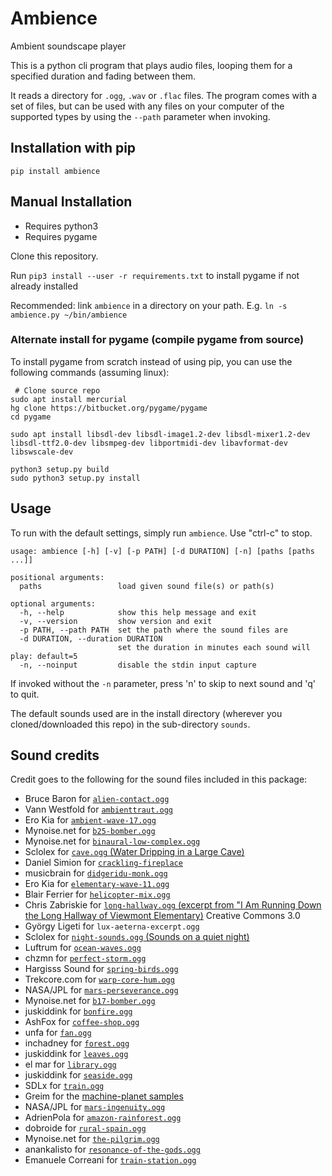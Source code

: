 # Ambience

Ambient soundscape player

This is a python cli program that plays audio files, looping them for a specified
duration and fading between them.

It reads a directory for `.ogg`, `.wav` or `.flac` files. The program comes
with a set of files, but can be used with any files on your computer of the
supported types by using the `--path` parameter when invoking.

## Installation with pip

```
pip install ambience
```

## Manual Installation

 - Requires python3
 - Requires pygame

Clone this repository.

Run `pip3 install --user -r requirements.txt` to install pygame if not already installed

Recommended: link `ambience` in a directory on your path. E.g. `ln -s ambience.py ~/bin/ambience`

### Alternate install for pygame (compile pygame from source)

To install pygame from scratch instead of using pip, you can use the following
commands (assuming linux):

```
 # Clone source repo
sudo apt install mercurial
hg clone https://bitbucket.org/pygame/pygame
cd pygame

sudo apt install libsdl-dev libsdl-image1.2-dev libsdl-mixer1.2-dev libsdl-ttf2.0-dev libsmpeg-dev libportmidi-dev libavformat-dev libswscale-dev

python3 setup.py build
sudo python3 setup.py install
```

## Usage

To run with the default settings, simply run `ambience`. Use "ctrl-c" to stop.

```
usage: ambience [-h] [-v] [-p PATH] [-d DURATION] [-n] [paths [paths ...]]

positional arguments:
  paths                 load given sound file(s) or path(s)

optional arguments:
  -h, --help            show this help message and exit
  -v, --version         show version and exit
  -p PATH, --path PATH  set the path where the sound files are
  -d DURATION, --duration DURATION
                        set the duration in minutes each sound will play: default=5
  -n, --noinput         disable the stdin input capture
```

If invoked without the `-n` parameter, press 'n' to skip to next sound and 'q'
to quit.

The default sounds used are in the install directory (wherever you
cloned/downloaded this repo) in the sub-directory `sounds`.

## Sound credits

Credit goes to the following for the sound files included in this package:

- Bruce Baron for [`alien-contact.ogg`](https://freesound.org/people/Sclolex/sounds/149131/)
- Vann Westfold for [`ambienttraut.ogg`](https://freesound.org/people/Vann%20Westfold/sounds/34308/)
- Ero Kia for [`ambient-wave-17.ogg`](https://freesound.org/people/deleted_user_2731495/sounds/395837/)
- Mynoise.net for [`b25-bomber.ogg`](https://mynoise.net/NoiseMachines/propellerNoiseGenerator.php?l=32353333252532141414&m=&d=0)
- Mynoise.net for [`binaural-low-complex.ogg`](https://mynoise.net/NoiseMachines/binauralBrainwaveGenerator.php?l=61565146413633292522&m=&d=0)
- Sclolex for [`cave.ogg` (Water Dripping in a Large Cave)](https://freesound.org/people/Sclolex/sounds/177958/)
- Daniel Simion for [`crackling-fireplace`](http://soundbible.com/2178-Crackling-Fireplace.html)
- musicbrain for [`didgeridu-monk.ogg`](https://freesound.org/people/musicbrain/sounds/376577/)
- Ero Kia for [`elementary-wave-11.ogg`](https://freesound.org/people/deleted_user_2731495/sounds/183881/)
- Blair Ferrier for [`helicopter-mix.ogg`](https://freesound.org/people/nofeedbak/sounds/41171/)
- Chris Zabriskie for [`long-hallway.ogg` (excerpt from "I Am Running Down the Long Hallway of Viewmont Elementary)](http://freemusicarchive.org/music/Chris_Zabriskie/I_Am_a_Man_Who_Will_Fight_for_Your_Honor/I_Am_Running_Down_the_Long_Hallway_of_Viewmont_Elementary") Creative Commons 3.0
- György Ligeti for `lux-aeterna-excerpt.ogg`
- Sclolex for [`night-sounds.ogg` (Sounds on a quiet night)](https://freesound.org/people/Sclolex/sounds/342106/)
- Luftrum for [`ocean-waves.ogg`](https://freesound.org/people/Luftrum/sounds/48412/)
- chzmn for [`perfect-storm.ogg`](https://weather.ambient-mixer.com/the-perfect-storm)
- Hargisss Sound for [`spring-birds.ogg`](https://freesound.org/people/hargissssound/sounds/345851/)
- Trekcore.com for [`warp-core-hum.ogg`](http://www.trekcore.com/audio/)
- NASA/JPL for [`mars-perseverance.ogg`](https://mars.nasa.gov/resources/25399/in-flight-perseverance-rovers-interplanetary-sound/)
- Mynoise.net for [`b17-bomber.ogg`](https://mynoise.net/NoiseMachines/propellerNoiseGenerator.php?l=46504747000046202020)
- juskiddink for [`bonfire.ogg`](https://freesound.org/people/juskiddink/sounds/65795/)
- AshFox for [`coffee-shop.ogg`](https://freesound.org/people/AshFox/sounds/172968/)
- unfa for [`fan.ogg`](https://freesound.org/people/unfa/sounds/170869/)
- inchadney for [`forest.ogg`](https://freesound.org/people/inchadney/sounds/56611/)
- juskiddink for [`leaves.ogg`](https://freesound.org/people/juskiddink/sounds/78955/)
- el mar for [`library.ogg`](https://freesound.org/people/el_mar/sounds/171008/)
- juskiddink for [`seaside.ogg`](https://freesound.org/people/juskiddink/sounds/194868/)
- SDLx for [`train.ogg`](https://freesound.org/people/SDLx/sounds/259988/)
- Greim for the [machine-planet samples](https://greim.github.io/machine-planet/)
- NASA/JPL for [`mars-ingenuity.ogg`](https://mars.nasa.gov/resources/25893/listen-to-nasas-ingenuity-mars-helicopter-in-flight/)
- AdrienPola for [`amazon-rainforest.ogg`](https://freesound.org/people/AdrienPola/sounds/413976/)
- dobroide for [`rural-spain.ogg`](https://freesound.org/people/dobroide/sounds/269218/)
- Mynoise.net for [`the-pilgrim.ogg`](https://mynoise.net/NoiseMachines/tongueDrumSoundscapeGenerator.php)
- anankalisto for [`resonance-of-the-gods.ogg`](https://freesound.org/people/anankalisto/sounds/139050/)
- Emanuele Correani for [`train-station.ogg`](https://freesound.org/people/Emanuele_Correani/sounds/332769/)
